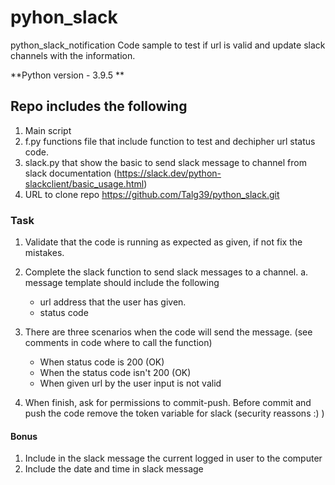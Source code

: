 # pyhon_slack
python_slack_notification
Code sample to test if url is valid and update slack channels with the information.

**Python version - 3.9.5 **

## Repo includes the following
1. Main script
2. f.py functions file that include function to test and dechipher url status code.
3. slack.py that show the basic to send slack message to channel from slack documentation (https://slack.dev/python-slackclient/basic_usage.html)
4. URL to clone repo https://github.com/Talg39/python_slack.git
### Task
1. Validate that the code is running as expected as given, if not fix the mistakes.
2. Complete the slack function to send slack messages to a channel.
    a. message template should include the following
      * url address that the user has given.
      * status code
3. There are three scenarios when the code will send the message. (see comments in code where to call the function)
    * When status code is 200 (OK)
    * When the status code isn't 200 (OK)
    * When given url by the user input is not valid 
    
4. When finish, ask for permissions to commit-push. Before commit and push the code remove the token variable for slack (security reassons :) )

#### Bonus
1. Include in the slack message the current logged in user to the computer
2. Include the date and time in slack message
